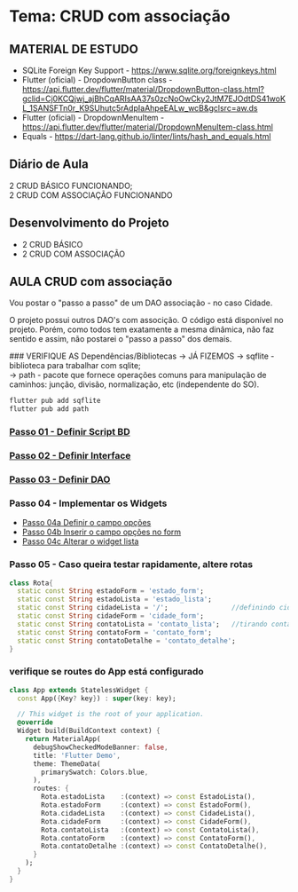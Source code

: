 # Tema: CRUD com associação
## MATERIAL DE ESTUDO
- SQLite Foreign Key Support - https://www.sqlite.org/foreignkeys.html
- Flutter (oficial) - DropdownButton<T> class - https://api.flutter.dev/flutter/material/DropdownButton-class.html?gclid=Cj0KCQjwj_ajBhCqARIsAA37s0zcNoOwCky2JtM7EJOdtDS41woKL_1SANSFTn0r_K9SUhutc5rAdpIaAhpeEALw_wcB&gclsrc=aw.ds
- Flutter (oficial) - DropdownMenuItem - https://api.flutter.dev/flutter/material/DropdownMenuItem-class.html
- Equals - https://dart-lang.github.io/linter/lints/hash_and_equals.html
  
## Diário de Aula
2 CRUD BÁSICO FUNCIONANDO; <br>
2 CRUD COM ASSOCIAÇÃO FUNCIONANDO<br>

## Desenvolvimento do Projeto
- 2 CRUD BÁSICO
- 2 CRUD COM ASSOCIAÇÃO 
  
## AULA CRUD com associação
<p>Vou postar o "passo a passo" de um DAO associação - no caso Cidade.</p>
<p>O projeto possui outros DAO's com associção. O código está disponível no projeto. Porém, como todos tem exatamente a mesma dinâmica, não faz sentido e assim, não postarei o "passo a passo" dos demais.</p>
### VERIFIQUE AS Dependências/Bibliotecas → JÁ FIZEMOS 
→ sqflite - biblioteca para trabalhar com sqlite;<br>
→ path - pacote que fornece operações comuns para manipulação de caminhos: junção, divisão, normalização, etc (independente do SO).<br>

 ```cmd
flutter pub add sqflite
flutter pub add path  
```
### [Passo 01 - Definir Script BD](readme_01_script.md)
### [Passo 02 - Definir Interface](readme_02-interface_cidade_dao.md)
### [Passo 03 - Definir DAO](readme_03_dao.md)
### Passo 04 - Implementar os Widgets
- [Passo 04a Definir o campo opções](../../../../lib/view/widget/campo_opcoes_estado.dart)
- [Passo 04b Inserir o campo opções no form](../../../../lib/view/cidade_form.dart)
- [Passo 04c Alterar o widget lista](../../../../lib/view/cidade_lista.dart)
### Passo 05 - Caso queira testar rapidamente, altere rotas
```dart
class Rota{
  static const String estadoForm = 'estado_form';
  static const String estadoLista = 'estado_lista';
  static const String cidadeLista = '/';                //definindo cidade como home
  static const String cidadeForm = 'cidade_form';
  static const String contatoLista = 'contato_lista';   //tirando contao como home
  static const String contatoForm = 'contato_form';
  static const String contatoDetalhe = 'contato_detalhe';
}
```

### verifique se routes do App está configurado
```dart
class App extends StatelessWidget {
  const App({Key? key}) : super(key: key);

  // This widget is the root of your application.
  @override
  Widget build(BuildContext context) {
    return MaterialApp(
      debugShowCheckedModeBanner: false,
      title: 'Flutter Demo',
      theme: ThemeData(
        primarySwatch: Colors.blue,
      ),
      routes: {
        Rota.estadoLista    :(context) => const EstadoLista(),
        Rota.estadoForm     :(context) => const EstadoForm(),
        Rota.cidadeLista    :(context) => const CidadeLista(),
        Rota.cidadeForm     :(context) => const CidadeForm(),
        Rota.contatoLista   :(context) => const ContatoLista(),
        Rota.contatoForm    :(context) => const ContatoForm(),
        Rota.contatoDetalhe :(context) => const ContatoDetalhe(),
      }
    );
  }
} 
```